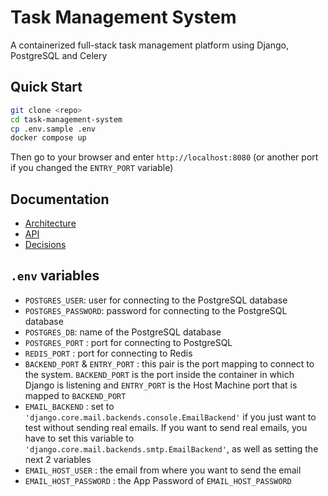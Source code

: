 # Task Management System
A containerized full-stack task management platform using Django, PostgreSQL and Celery

## Quick Start
```bash
git clone <repo>
cd task-management-system
cp .env.sample .env
docker compose up
```
Then go to your browser and enter `http://localhost:8080` (or another port if you changed the `ENTRY_PORT` variable)
## Documentation
- [Architecture](docs/ARCHITECTURE.md)
- [API](docs/API_DOCUMENTATION.md)
- [Decisions](docs/DECISIONS.md)

## `.env` variables
- `POSTGRES_USER`: user for connecting to the PostgreSQL database
- `POSTGRES_PASSWORD`: password for connecting to the PostgreSQL database
- `POSTGRES_DB`: name of the PostgreSQL database
- `POSTGRES_PORT` : port for connecting to PostgreSQL
- `REDIS_PORT` : port for connecting to Redis
- `BACKEND_PORT` & `ENTRY_PORT` : this pair is the port mapping to connect to the system. `BACKEND_PORT` is the port inside the container in which Django is listening and `ENTRY_PORT` is the Host Machine port that is mapped to `BACKEND_PORT`
- `EMAIL_BACKEND` : set to `'django.core.mail.backends.console.EmailBackend'` if you just want to test without sending real emails. If you want to send real emails, you have to set this variable to `'django.core.mail.backends.smtp.EmailBackend'`, as well as setting the next 2 variables
- `EMAIL_HOST_USER` : the email from where you want to send the email
- `EMAIL_HOST_PASSWORD` : the App Password of `EMAIL_HOST_PASSWORD`
